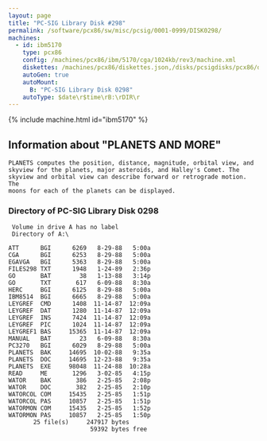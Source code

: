 ```yaml
---
layout: page
title: "PC-SIG Library Disk #298"
permalink: /software/pcx86/sw/misc/pcsig/0001-0999/DISK0298/
machines:
  - id: ibm5170
    type: pcx86
    config: /machines/pcx86/ibm/5170/cga/1024kb/rev3/machine.xml
    diskettes: /machines/pcx86/diskettes.json,/disks/pcsigdisks/pcx86/diskettes.json
    autoGen: true
    autoMount:
      B: "PC-SIG Library Disk 0298"
    autoType: $date\r$time\rB:\rDIR\r
---
```


{% include machine.html id="ibm5170" %}

## Information about "PLANETS AND MORE"

    PLANETS computes the position, distance, magnitude, orbital view, and
    skyview for the planets, major asteroids, and Halley's Comet. The
    skyview and orbital view can describe forward or retrograde motion. The
    moons for each of the planets can be displayed.

### Directory of PC-SIG Library Disk 0298

     Volume in drive A has no label
     Directory of A:\

    ATT      BGI      6269   8-29-88   5:00a
    CGA      BGI      6253   8-29-88   5:00a
    EGAVGA   BGI      5363   8-29-88   5:00a
    FILES298 TXT      1948   1-24-89   2:36p
    GO       BAT        38   1-13-88   3:14p
    GO       TXT       617   6-09-88   8:30a
    HERC     BGI      6125   8-29-88   5:00a
    IBM8514  BGI      6665   8-29-88   5:00a
    LEYGREF  CMD      1408  11-14-87  12:09a
    LEYGREF  DAT      1280  11-14-87  12:09a
    LEYGREF  INS      7424  11-14-87  12:09a
    LEYGREF  PIC      1024  11-14-87  12:09a
    LEYGREF1 BAS     15365  11-14-87  12:09a
    MANUAL   BAT        23   6-09-88   8:30a
    PC3270   BGI      6029   8-29-88   5:00a
    PLANETS  BAK     14695  10-02-88   9:35a
    PLANETS  DOC     14695  12-23-88   9:35a
    PLANETS  EXE     98048  11-24-88  10:28a
    READ     ME       1296   3-02-85   4:15p
    WATOR    BAK       386   2-25-85   2:08p
    WATOR    DOC       382   2-25-85   2:10p
    WATORCOL COM     15435   2-25-85   1:51p
    WATORCOL PAS     10857   2-25-85   1:51p
    WATORMON COM     15435   2-25-85   1:52p
    WATORMON PAS     10857   2-25-85   1:50p
           25 file(s)     247917 bytes
                           59392 bytes free
